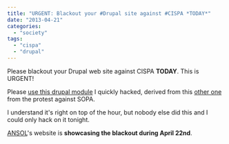 ```yaml
---
title: "URGENT: Blackout your #Drupal site against #CISPA *TODAY*"
date: "2013-04-21"
categories: 
  - "society"
tags: 
  - "cispa"
  - "drupal"
---
```


Please blackout your Drupal web site against CISPA **TODAY**. This is URGENT!

Please [use this drupal module](http://files.1407.org/drupal/drupal-cispa-blackout.tar.gz) I quickly hacked, derived from this [other one](https://github.com/basekamp/drupal-sopa-blackout) from the protest against SOPA.

I understand it's right on top of the hour, but nobody else did this and I could only hack on it tonight.

[ANSOL](https://ansol.org/ "Associação Nacional para o Software Livre")'s website is **showcasing the blackout during April 22nd**.
